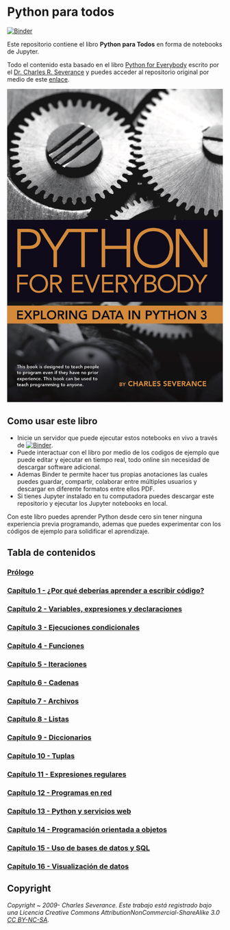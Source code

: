 # Python para todos
[![Binder](https://mybinder.org/badge_logo.svg)](https://mybinder.org/v2/gh/lar4har/Python-para-todos/master?filepath=%2Fnotebooks%2Findice.ipynb)

Este repositorio contiene el libro **Python para Todos** en forma de notebooks de Jupyter.

Todo el contenido esta basado en el libro [Python for Everybody](https://www.py4e.com/) escrito por el [Dr. Charles R. Severance](https://www.dr-chuck.com/) y puedes acceder al repositorio original por medio de este [enlace](https://github.com/csev/py4e).

![cover del libro](/notebooks/figures/cover-large.jpg)

## Como usar este libro

- Inicie un servidor que puede ejecutar estos notebooks en vivo a través de  [![Binder](https://mybinder.org/badge_logo.svg)](https://mybinder.org/v2/gh/lar4har/Python-para-todos/master?filepath=%2Fnotebooks%2Findice.ipynb).
- Puede interactuar con el libro por medio de los codigos de ejemplo que puede editar y ejecutar en tiempo real, todo online sin necesidad de descargar software adicional.
- Ademas Binder te permite hacer tus propias anotaciones las cuales puedes guardar, compartir, colaborar entre múltiples usuarios y descargar en diferente formatos entre ellos PDF.
- Si tienes Jupyter instalado en tu computadora puedes descargar este repositorio y ejecutar los Jupyter notebooks en local.

Con este libro puedes aprender Python desde cero sin tener ninguna experiencia previa programando, ademas que puedes experimentar con los códigos de ejemplo para solidificar el aprendizaje. 

## Tabla de contenidos

### [Prólogo](prologo.ipynb)

### [Capítulo 1 - ¿Por qué deberías aprender a escribir código?](./notebooks/cap01.ipynb)

### [Capítulo 2 - Variables, expresiones y declaraciones](./notebooks/cap02.ipynb)

### [Capítulo 3 - Ejecuciones condicionales](./notebooks/cap03.ipynb)

### [Capítulo 4 - Funciones](./notebooks/cap04.ipynb)

### [Capítulo 5 - Iteraciones](./notebooks/cap05.ipynb)

### [Capítulo 6 - Cadenas](./notebooks/cap06.ipynb)

### [Capítulo 7 - Archivos](./notebooks/cap07.ipynb)

### [Capítulo 8 - Listas](./notebooks/cap08.ipynb)

### [Capítulo 9 - Diccionarios](./notebooks/cap09.ipynb)

### [Capítulo 10 - Tuplas](./notebooks/cap10.ipynb)

### [Capítulo 11 - Expresiones regulares](./notebooks/cap11.ipynb)

### [Capítulo 12 - Programas en red](./notebooks/cap12.ipynb)

### [Capítulo 13 - Python y servicios web](./notebooks/cap13.ipynb)

### [Capítulo 14 - Programación orientada a objetos](./notebooks/cap14.ipynb)

### [Capítulo 15 - Uso de bases de datos y SQL](./notebooks/cap15.ipynb)

### [Capítulo 16 - Visualización de datos](./notebooks/cap16.ipynb)

## Copyright

*Copyright ~ 2009- Charles Severance.
Este trabajo está registrado bajo una Licencia Creative Commons AttributionNonCommercial-ShareAlike 3.0 [CC BY-NC-SA](https://creativecommons.org/licenses/by-nc-sa/3.0/).*